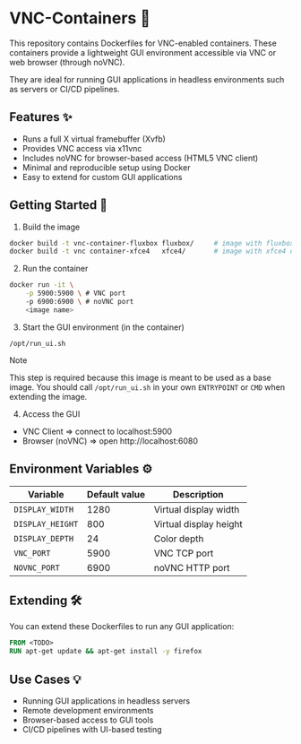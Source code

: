 # VNC-Containers 🐳

This repository contains Dockerfiles for VNC-enabled containers.
These containers provide a lightweight GUI environment accessible
via VNC or web browser (through noVNC).

They are ideal for running GUI applications in headless environments such as
servers or CI/CD pipelines.

## Features ✨

- Runs a full X virtual framebuffer (Xvfb)
- Provides VNC access via x11vnc
- Includes noVNC for browser-based access (HTML5 VNC client)
- Minimal and reproducible setup using Docker
- Easy to extend for custom GUI applications

## Getting Started 🚀

1. Build the image

```bash
docker build -t vnc-container-fluxbox fluxbox/     # image with fluxbox window manager (lightweight)
docker build -t vnc container-xfce4   xfce4/       # image with xfce4 desktop environment (heavy)
```

2. Run the container

```bash
docker run -it \
    -p 5900:5900 \ # VNC port
    -p 6900:6900 \ # noVNC port
    <image name>
```

3. Start the GUI environment (in the container)

```
/opt/run_ui.sh
```

> [!NOTE]
> This step is required because this image is meant to be used as a base image.
> You should call `/opt/run_ui.sh` in your own `ENTRYPOINT` or `CMD` when extending the image.

4. Access the GUI

- VNC Client => connect to localhost:5900
- Browser (noVNC) => open http://localhost:6080

## Environment Variables ⚙️

| Variable         | Default value | Description            |
| ---------------- | ------------- | ---------------------- |
| `DISPLAY_WIDTH`  | 1280          | Virtual display width  |
| `DISPLAY_HEIGHT` | 800           | Virtual display height |
| `DISPLAY_DEPTH`  | 24            | Color depth            |
| `VNC_PORT`       | 5900          | VNC TCP port           |
| `NOVNC_PORT`     | 6900          | noVNC HTTP port        |

## Extending 🛠️

You can extend these Dockerfiles to run any GUI application:

```dockerfile
FROM <TODO>
RUN apt-get update && apt-get install -y firefox
```

## Use Cases 💡

- Running GUI applications in headless servers
- Remote development environments
- Browser-based access to GUI tools
- CI/CD pipelines with UI-based testing
